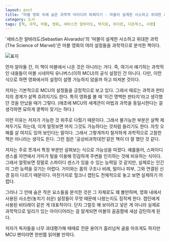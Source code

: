 ```yaml
---
layout: post
title: "마블 영화 속에 숨은 과학적 아이디어 파헤치기 - 마블이 설계한 사소하고 위대한 과학"
category: 도서
tags: [책, 과학, 마블, 영화, 세바스찬 알바라도, 박지웅, 하이픈, 다온북스, 서평]
---
```


'세바스찬 알바라도(Sebastian Alvarado)'의
'마블이 설계한 사소하고 위대한 과학(The Science of Marvel)'은
마블 영화의 여러 설정들을 과학적으로 분석한 책이다.

![표지](https://lh3.googleusercontent.com/2CxKiprX9RIGoLrI_qmtsMy_vG7pUfaKCi-nKCFMAYYjXywAMiyP5mzZNdiCxk-0p4h1l-qSTJplYg=s480)

먼저 알아둘 건, 이 책이 마블에서 나온 것은 아니라는 거다.
즉, 여기서 얘기하는 과학적인 내용들이 마블 시네마틱 유니버스(이하 MCU)의 공식 설정인 건 아니다.
다만, 이런 식으로 하면 영화에서의 설정이 설명 가능하지 않을까 하고 따져본 것이다.

저자는 기본적으로 MCU의 설정들을 긍정적으로 보고 있다.
그래서 때로는 과학과 판타지의 경계가 살짝 흐려지기도 한다.
특히 영화를 볼 때 '이건 명백한 판타지'라고 생각했던 것을 만났을 때가 그렇다.
(애초에 MCU의 세계관이 마법과 과학을 동일시한다는 걸 생각하면 묘하게 쿵짝이 맞기는 하다.)

이런 이유는 저자가 가능한 것 위주로 다뤘기 때문이다.
그래서 불가능한 부분은 살짝 제쳐두기도 하는데,
이게 얼핏보면 마치 그것도 가능하다는 것처럼 들리기도 한다.
자칫 오해를 살 여지도 있어 보인다는 말이다.
그래서 그렇게까지 철저하게 과학적으로 고찰한 책은 아니라는 생각도 든다.
그런 점은 '공상비과학대전'같은 책이 더 잘 했던 것 같다.

저자는 주로 쪼개서 특정 부분만 살펴보는 식으로 가능성을 따졌다.
예를들어, 스파이디 센스를 자연에서 거미가 털을 이용해 민감하게 주변을 인지하는 것에 비유하는 식이다.
그래서 얼핏보면 정말로 스파이디 센스가 있을 수 있는 능력일 것 같지만,
실제로는 인간이 그런 능력을 갖기는 어렵다.
거미와는 몸의 구조나 비례, 털이나 피부, 그와 연결된 신경 등이 다르기 때문이다.
마찬가지로 헐크나 캡틴도 전체적으로 놓고 보면 실제하기 어렵다.

그러나 그 안에 숨은 작은 요소들을 분석한 것은 그 자체로도 꽤 볼만하며,
영화 내에서 사용된 사소한(놓치기 쉬운) 설정들이 무엇 때문에 나왔는지도 짐작케 한다.
캡틴에게 사용된 비타레이 같은 게 대표적이다.
단지 그럴듯 해 보이려고 넣은 게 아니라
실제로 과학적으로 일리가 있는 아이디어라는 걸 알게되면
마블의 꼼꼼함에 새삼 감탄하게 된다.

저자가 독자들을 너무 과대평가해
때때로 전문 용어가 흘러넘쳐 골을 아프게도 하지만
MCU 팬이라면 한번쯤 읽어볼 만하다.
